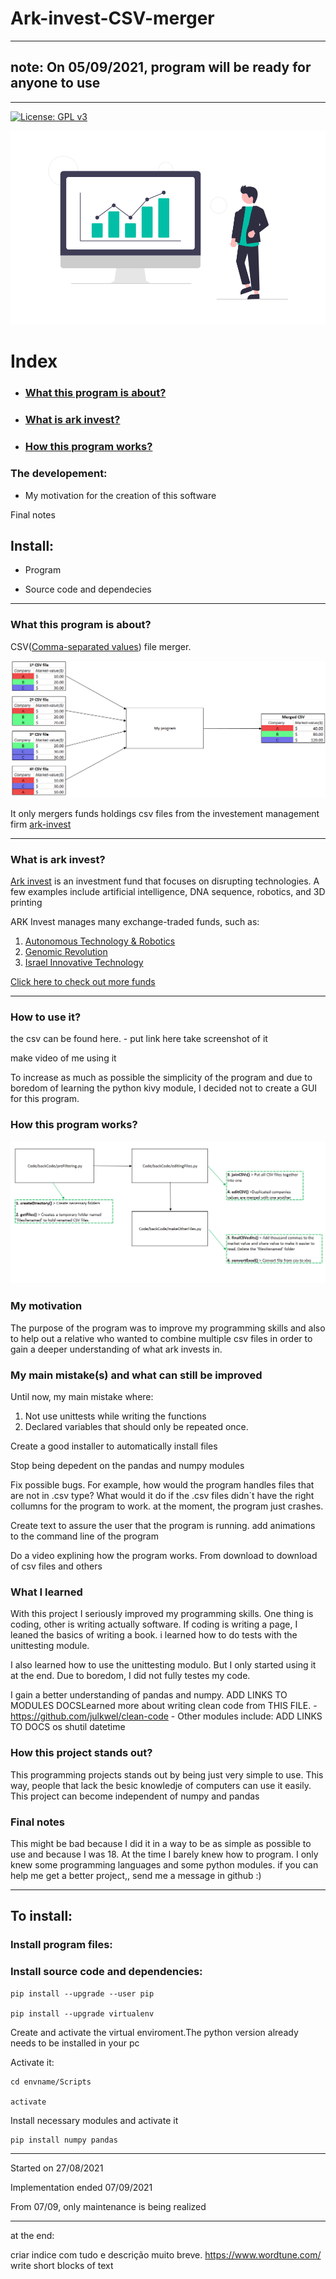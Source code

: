 # Ark-invest-CSV-merger

-----

## note: On 05/09/2021, program will be ready for anyone to use

-----

[![License: GPL v3](https://img.shields.io/badge/License-GPL%20v3-blue.svg)](https://www.gnu.org/licenses/gpl-3.0)

![finances image](https://github.com/tiagomonteiro0715/Ark-invest-CSV-merger/blob/main/docs-image.png)

# Index

* ### [What this program is about?](<https://github.com/tiagomonteiro0715/Ark-invest-CSV-merger/blob/main/README.md#what-this-program-is-about-1>)

* ### [What is ark invest?](<https://github.com/tiagomonteiro0715/Ark-invest-CSV-merger/blob/main/README.md#what-is-ark-invest-1>)

* ### [How this program works?](<https://github.com/tiagomonteiro0715/Ark-invest-CSV-merger/blob/main/README.md#how-this-program-works-1>)

### The developement:

* My motivation for the creation of this software

Final notes

## Install:

* Program

* Source code and dependecies

-----

### What this program is about?

CSV([Comma-separated values](https://en.wikipedia.org/wiki/Comma-separated_values#Example)) file merger. 

![Diagram explaning my program](https://github.com/tiagomonteiro0715/Ark-invest-CSV-merger/blob/main/diagram-explaining-program.png)

It only mergers funds holdings csv files from the investement management firm [ark-invest](https://ark-funds.com/)

-----

### What is ark invest?

[Ark invest](https://ark-invest.com/) is an investment fund that focuses on disrupting technologies. A few examples include artificial intelligence, DNA sequence, robotics, and 3D printing


ARK Invest manages many exchange-traded funds, such as: 
1. [Autonomous Technology & Robotics](https://ark-invest.com/strategy/autonomous-tech-robotics/)
3. [Genomic Revolution](https://ark-invest.com/strategy/genomic-revolution/)
4. [Israel Innovative Technology](https://ark-invest.com/strategy/israel-innovation/)

[Click here to check out more funds](https://ark-funds.com/)

-----

### How to use it?
the csv can be found here. - put link here
take screenshot of it

make video of me using it


To increase as much as possible the simplicity of the program and due to boredom of learning the python kivy module, I decided not to create a GUI for this program.


### How this program works?

![finances image](https://github.com/tiagomonteiro0715/Ark-invest-CSV-merger/blob/main/program%20diagram.png)

### My motivation

The purpose of the program was to improve my programming skills and also to help out  a relative who wanted to combine multiple csv files in order to gain a deeper understanding of what ark invests in. 


### My main mistake(s) and what can still be improved

Until now, my main mistake where: 
1. Not use unittests while writing the functions 
2. Declared variables that should only be repeated once.

Create a good installer to automatically install files

Stop being depedent on the pandas and numpy modules

Fix possible bugs. For example, how would the program handles files that are not in .csv type? What would it do if the .csv files didn´t have the right collumns for the program to work. at the moment, the program just crashes.

Create text to assure the user that the program is running. add animations to the command line of the program

Do a video explining how the program works. From download to download of csv files and others

### What I learned

With this project I seriously improved my programming skills. One thing is coding, other is writing actually software. If coding is writing a page, I leaned the basics of writing a book. i learned how to do tests with the unittesting module.

I also learned how to use the unittesting modulo. But I only started using it at the end. Due to boredom, I did not fully testes my code.

I gain a better understanding of pandas and numpy. ADD LINKS TO MODULES DOCSLearned more about writing clean code from THIS FILE. - https://github.com/julkwel/clean-code - 
Other modules include: ADD LINKS TO DOCS
os
shutil
datetime

### How this project stands out?

This programming projects stands out by being just very simple to use. This way, people that lack the besic knowledje of computers can use it easily. This project can become independent of numpy and pandas

### Final notes

This  might be bad because I did it in a way to be as simple as possible to use and because I was 18. At the time I barely knew how to program. I only knew some programming languages and some python modules. if you can help me get a better project,, send me a message in github :)


-----

## To install:

### Install program files:

### Install source code and dependencies:

```
pip install --upgrade --user pip

pip install --upgrade virtualenv
```

Create and activate the virtual enviroment.The python version already needs to be installed in your pc

Activate it:

```
cd envname/Scripts

activate
```

Install necessary modules and activate it

```
pip install numpy pandas
```

-----

Started on 27/08/2021

Implementation ended 07/09/2021

From 07/09, only maintenance is being realized

-----

at the end:

criar indice com tudo e descrição muito breve.
https://www.wordtune.com/
write short blocks of text

<a name="What this program is about?"/>
<a name="What is ark invest?"/>
<a name="How this program works?"/>
<a name="What this program is about?"/>
<a name="What this program is about?"/>
<a name="What this program is about?"/>

